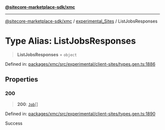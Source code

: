 [**@sitecore-marketplace-sdk/xmc**](../../../../README.md)

***

[@sitecore-marketplace-sdk/xmc](../../../../README.md) / [experimental\_Sites](../README.md) / ListJobsResponses

# Type Alias: ListJobsResponses

> **ListJobsResponses** = `object`

Defined in: [packages/xmc/src/experimental/client-sites/types.gen.ts:1886](https://github.com/Sitecore/marketplace-sdk/blob/main/packages/xmc/src/experimental/client-sites/types.gen.ts#L1886)

## Properties

### 200

> **200**: [`Job`](Job.md)[]

Defined in: [packages/xmc/src/experimental/client-sites/types.gen.ts:1890](https://github.com/Sitecore/marketplace-sdk/blob/main/packages/xmc/src/experimental/client-sites/types.gen.ts#L1890)

Success
